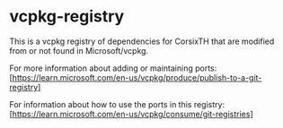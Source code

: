 # vcpkg-registry
This is a vcpkg registry of dependencies for CorsixTH that are modified from
or not found in Microsoft/vcpkg.

For more information about adding or maintaining ports:
[https://learn.microsoft.com/en-us/vcpkg/produce/publish-to-a-git-registry]

For information about how to use the ports in this registry:
[https://learn.microsoft.com/en-us/vcpkg/consume/git-registries]
